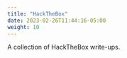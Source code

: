 ```yaml
---
title: "HackTheBox"
date: 2023-02-26T11:44:16-05:00
weight: 10
---
```


A collection of HackTheBox write-ups.